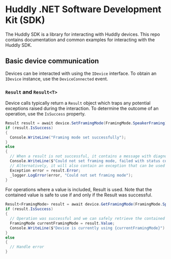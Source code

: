 # Huddly .NET Software Development Kit (SDK)

The Huddly SDK is a library for interacting with Huddly devices. This repo contains documentation and common examples for interacting with the Huddly SDK.

## Basic device communication

Devices can be interacted with using the `IDevice` interface. To obtain an `IDevice` instance, use the `DeviceConnected` event.

### `Result` and `Result<T>`

Device calls typically return a `Result` object which traps any potential exceptions raised during the interaction. To determine the outcome of an operation, use the `IsSuccess` property.

```csharp
Result result = await device.SetFramingMode(FramingMode.SpeakerFraming);
if (result.IsSuccess)
{
  Console.WriteLine("Framing mode set successfully");
}
else
{
  // When a result is not successful, it contains a message with diagnostic information
  Console.WriteLine($"Could not set framing mode, failed with status code {result.StatusCode} and message {result.Message}");
  // Alternatively, it will also contain an exception that can be used for the same purpose, or to be rethrown.
  Exception error = result.Error;
  _logger.LogError(error, "Could not set framing mode");
}
```

For operations where a value is included, Result<T> is used. Note that the contained value is safe to use if and only if the Result<T> was successful.

```csharp
Result<FramingMode> result = await device.GetFramingMode(FramingMode.SpeakerFraming);
if (result.IsSuccess)
{
  // Operation was successful and we can safely retrieve the contained value
  FramingMode currentFramingMode = result.Value;
  Console.WriteLine($"Device is currently using {currentFramingMode}")
}
else
{
  // Handle error
}
```

